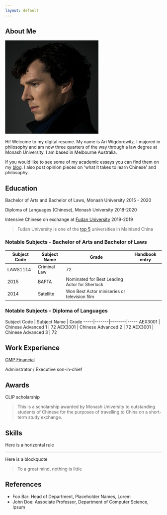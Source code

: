 ```yaml
---
layout: default
---
```


## About Me

<img class="profile-picture" src="sherlock.jpg">

Hi! Welcome to my digital resume. My name is Ari Wigdorowitz. I majored in philosophy and am now three quarters of the way through a law degree at Monash University. I am based in Melbourne Australia. 

If you would like to see some of my academic essays you can find them on my [blog](https://wigdo.github.io/papyrus). I also post opinion pieces on 'what it takes to learn Chinese' and philosophy.

## Education

Bachelor of Arts and Bachelor of Laws, Monash University
2015 - 2020

Diploma of Languages (Chinese), Monash University
2018-2020

Intensive Chinese on exchange at [Fudan University](https://en.wikipedia.org/wiki/Fudan_University 'highly regarded Chinese university')
2019-2019

> Fudan University is one of the [top 5](https://www.timeshighereducation.com/student/best-universities/best-universities-china) universities in Mainland China

### Notable Subjects - Bachelor of Arts and Bachelor of Laws

Subject Code | Subject Name | Grade | Handbook entry
-----|-------|--------|-----
LAWS1114 | Criminal Law  | 72
2015 | BAFTA | Nominated for Best Leading Actor for Sherlock
2014 | Satellite | Won Best Actor miniseries or television film

### Notable Subjects - Diploma of Languages

Subject Code | Subject Name | Grade
-----|-------|--------|-----
AEX3001 | Chinese Advanced 1  | 72
AEX3001 | Chinese Advanced 2  | 72
AEX3001 | Chinese Advanced 3  | 72


## Work Experience

[GMP Financial](https://gmpfinancial.com.au/)

Adminstrator / Executive son-in-chief


## Awards

CLIP scholarship
> This is a scholarship awarded by Monash University to outstanding students of Chinese for the purposes of travelling to China on a short-term study exchange.

## Skills


Here is a horizontal rule

---

Here is a blockquote

> To a great mind, nothing is little

## References

* Foo Bar: Head of Department, Placeholder Names, Lorem
* John Doe: Associate Professor, Department of Computer Science, Ipsum

